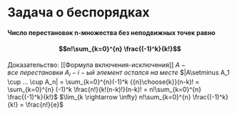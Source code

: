# Задача о беспорядках 
#### Число перестановок n-множества без неподвижных точек равно 
#### $$n!\sum_{k=0}^{n} \frac{(-1)^k}{k!}$$
Доказательство: 
[[Формула включения-исключения]]
$A - все \ перестановки$
$A_i - i-ый \ элемент \ остался \ на \ месте$
$|A\setminus A_1 \cup ... \cup A_n| = \sum_{k=0}^{n}(-1)^k {{n}\choose{k}}(n-k)! = \sum_{k=0}^{n} (-1)^k \frac{n!}{k!(n-k)!}(n-k)! = n!\sum_{k=0}^{n} \frac{(-1)^k}{k!}$ 
$\lim_{k \rightarrow \infty} n!\sum_{k=0}^{n} \frac{(-1)^k}{k!} = \frac{n!}{e}$